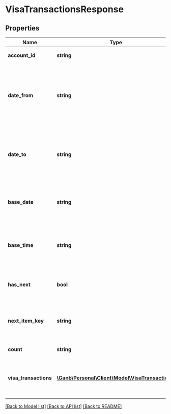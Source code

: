 # VisaTransactionsResponse

## Properties
Name | Type | Description | Notes
------------ | ------------- | ------------- | -------------
**account_id** | **string** | 口座ID 半角英数字 口座を識別するID  | 
**date_from** | **string** | 対象期間From 半角文字 YYYY-MM-DD形式 リクエストに対象期間From、Toが設定されていない場合は当日日付が設定されます  | 
**date_to** | **string** | 対象期間To 半角文字 YYYY-MM-DD形式 リクエストに対象期間From、Toが設定されていない場合は当日日付が設定されます  | 
**base_date** | **string** | 基準日 Visaデビット取引明細を照会した基準日を示します YYYY-MM-DD形式  | 
**base_time** | **string** | 基準時刻 Visaデビット取引明細を照会した基準時刻を示します HH:MM:SS+09:00形式  | 
**has_next** | **bool** | 次明細フラグ ・true&#x3D;次明細あり ・false&#x3D;次明細なし  | 
**next_item_key** | **string** | 次明細キー 半角数字 次明細フラグがfalseの場合は、項目自体を設定しません  | [optional]
**count** | **string** | 明細取得件数 半角数字  | 
**visa_transactions** | [**\Ganb\Personal\Client\Model\VisaTransaction[]**](VisaTransaction.md) | 入出金明細情報リスト 該当する情報が無い場合は、空のリストを返却します | [optional] 

[[Back to Model list]](../README.md#documentation-for-models) [[Back to API list]](../README.md#documentation-for-api-endpoints) [[Back to README]](../README.md)
